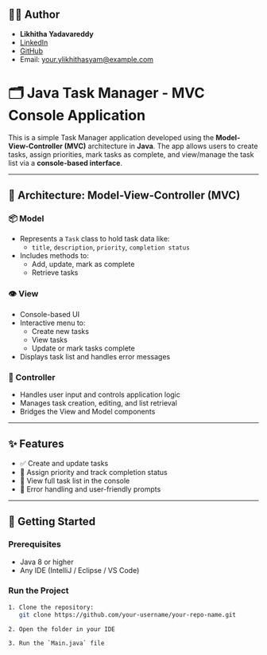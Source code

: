 ## 👨‍💻 Author

- **Likhitha Yadavareddy**
- [LinkedIn](https://www.linkedin.com/in/likhithasyam-yadavareddy/)
- [GitHub](https://github.com/likhitha4771)
- Email: your.ylikhithasyam@example.com

# 🗂️ Java Task Manager - MVC Console Application

This is a simple Task Manager application developed using the **Model-View-Controller (MVC)** architecture in **Java**. The app allows users to create tasks, assign priorities, mark tasks as complete, and view/manage the task list via a **console-based interface**.

---

## 📐 Architecture: Model-View-Controller (MVC)

### 📦 Model
- Represents a `Task` class to hold task data like:
  - `title`, `description`, `priority`, `completion status`
- Includes methods to:
  - Add, update, mark as complete
  - Retrieve tasks

### 👁️ View
- Console-based UI
- Interactive menu to:
  - Create new tasks
  - View tasks
  - Update or mark tasks complete
- Displays task list and handles error messages

### 🧠 Controller
- Handles user input and controls application logic
- Manages task creation, editing, and list retrieval
- Bridges the View and Model components

---

## ✨ Features

- ✅ Create and update tasks
- 📌 Assign priority and track completion status
- 📄 View full task list in the console
- 🧹 Error handling and user-friendly prompts

---

## 🚀 Getting Started

### Prerequisites
- Java 8 or higher
- Any IDE (IntelliJ / Eclipse / VS Code)

### Run the Project
```bash
1. Clone the repository:
   git clone https://github.com/your-username/your-repo-name.git

2. Open the folder in your IDE

3. Run the `Main.java` file
